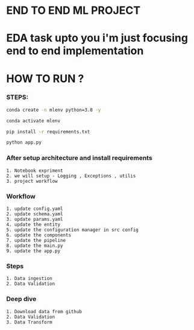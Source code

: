 # END TO END ML PROJECT
# EDA task upto you i'm just focusing end to end implementation

# HOW TO RUN ?
### STEPS:

```bash
conda create -n mlenv python=3.8 -y

```



```bash
conda activate mlenv

```

```bash
pip install -r requirements.txt

```


```bash
python app.py

```

### After setup architecture and install requirements
    1. Notebook expriment
    2. we will setup - Logging , Exceptions , utilis 
    3. project workflow


### Workflow
    1. update config.yaml
    2. update schema.yaml
    3. update params.yaml
    4. update the entity 
    5. update the configuration manager in src config
    6. update the components
    7. update the pipeline
    8. update the main.py
    9. update the app.py

### Steps 
    1. Data ingestion
    2. Data Validation

### Deep dive
    1. Download data from github
    2. Data Validation
    3. Data Transform

